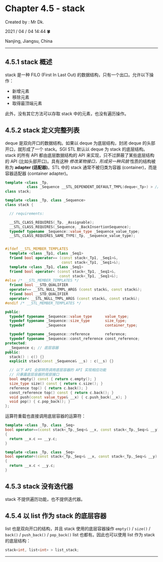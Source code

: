 # Chapter 4.5 - stack

Created by : Mr Dk.

2021 / 04 / 04 14:44 🍀

Nanjing, Jiangsu, China

---

## 4.5.1 stack 概述

stack 是一种 FILO (First In Last Out) 的数据结构，只有一个出口。允许以下操作：

* 新增元素
* 移除元素
* 取得最顶端元素

此外，没有其它方法可以存取 stack 中的元素，也没有遍历操作。

## 4.5.2 stack 定义完整列表

deque 是双向开口的数据结构。如果以 deque 为底层结构，封闭 deque 的头部开口，就形成了一个 stack。SGI STL 默认以 deque 为 stack 的底层结构。stack 的所有 API 都由底层数据结构的 API 来实现，只不过屏蔽了某些底层结构的 API (比如头部开口)。具有这种 *修改某物接口，形成另一种风貌* 性质的结构被称为 **adapter (适配器)**。STL 中的 stack 通常不被归类为容器 (container)，而是容器适配器 (container adapter)。

```c++
template <class _Tp, 
          class _Sequence __STL_DEPENDENT_DEFAULT_TMPL(deque<_Tp>) > // deque
class stack;
```

```c++
template <class _Tp, class _Sequence>
class stack {

  // requirements:

  __STL_CLASS_REQUIRES(_Tp, _Assignable);
  __STL_CLASS_REQUIRES(_Sequence, _BackInsertionSequence);
  typedef typename _Sequence::value_type _Sequence_value_type;
  __STL_CLASS_REQUIRES_SAME_TYPE(_Tp, _Sequence_value_type);


#ifdef __STL_MEMBER_TEMPLATES
  template <class _Tp1, class _Seq1>
  friend bool operator== (const stack<_Tp1, _Seq1>&,
                          const stack<_Tp1, _Seq1>&);
  template <class _Tp1, class _Seq1>
  friend bool operator< (const stack<_Tp1, _Seq1>&,
                         const stack<_Tp1, _Seq1>&);
#else /* __STL_MEMBER_TEMPLATES */
  friend bool __STD_QUALIFIER
  operator== __STL_NULL_TMPL_ARGS (const stack&, const stack&);
  friend bool __STD_QUALIFIER
  operator< __STL_NULL_TMPL_ARGS (const stack&, const stack&);
#endif /* __STL_MEMBER_TEMPLATES */

public:
  typedef typename _Sequence::value_type      value_type;
  typedef typename _Sequence::size_type       size_type;
  typedef          _Sequence                  container_type;

  typedef typename _Sequence::reference       reference;
  typedef typename _Sequence::const_reference const_reference;
protected:
  _Sequence c; // 底层容器
public:
  stack() : c() {}
  explicit stack(const _Sequence& __s) : c(__s) {}

  // 以下 API 全部转而调用底层容器的 API 实现相应功能
  // 只暴露底层容器的尾部接口
  bool empty() const { return c.empty(); }
  size_type size() const { return c.size(); }
  reference top() { return c.back(); }
  const_reference top() const { return c.back(); }
  void push(const value_type& __x) { c.push_back(__x); }
  void pop() { c.pop_back(); }
};
```

运算符重载也直接调用底层容器的运算符：

```c++
template <class _Tp, class _Seq>
bool operator==(const stack<_Tp,_Seq>& __x, const stack<_Tp,_Seq>& __y)
{
  return __x.c == __y.c;
}

template <class _Tp, class _Seq>
bool operator<(const stack<_Tp,_Seq>& __x, const stack<_Tp,_Seq>& __y)
{
  return __x.c < __y.c;
}
```

## 4.5.3 stack 没有迭代器

stack 不提供遍历功能，也不提供迭代器。

## 4.5.4 以 list 作为 stack 的底层容器

list 也是双向开口的结构，并且 stack 使用的底层容器操作 `empty()` / `size()` / `back()` / `push_back()` / `pop_back()` list 也都有。因此也可以使用 list 作为 stack 的底层结构：

```c++
stack<int, list<int> > list_stack;
```

---

